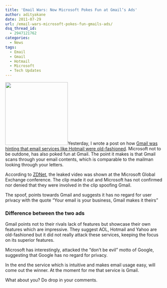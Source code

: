 ```yaml
---
title: 'Email Wars: Now Microsoft Pokes Fun at Gmail’s Ads'
author: adityakane
date: 2011-07-29
url: /email-wars-microsoft-pokes-fun-gmails-ads/
dsq_thread_id:
  - 2947121762
categories:
  - News
tags:
  - Email
  - Gmail
  - Hotmail
  - Microsoft
  - Tech Updates
---
```

[<img class="alignright size-thumbnail wp-image-42451" title="Microsoft_Gmail" src="http://cdn.devilsworkshop.org/files/2011/07/Microsoft_Gmail-200x200.png" alt="" width="200" height="200" />][1]Yesterday, I wrote a post on how [Gmail was hinting that email services like Hotmail were old-fashioned][2]. Microsoft not to be outdone, has also poked fun at Gmail. The point it makes is that Gmail scans through your email contents, which is comparable to the mailman looking through your letters.

According to <a href="http://www.zdnet.com/blog/microsoft/microsofts-latest-google-compete-weapon-the-gmail-man/10217" onclick="_gaq.push(['_trackEvent', 'outbound-article', 'http://www.zdnet.com/blog/microsoft/microsofts-latest-google-compete-weapon-the-gmail-man/10217', 'ZDNet']);" >ZDNet</a>, the leaked video was shown at the Microsoft Global Exchange conference. The clip made it out and Microsoft has not confirmed nor denied that they were involved in the clip spoofing Gmail.

The spoof, points towards Gmail and suggests it has no regard for user privacy with the quote “Your email is your business, Gmail makes it theirs”



### Difference between the two ads

Gmail points not to their rivals lack of features but showcase their own features which are impressive. They suggest AOL, Hotmail and Yahoo are old-fashioned but it did not really attack these services, keeping the focus on its superior features.

Microsoft has interestingly, attacked the “don&#8217;t be evil” motto of Google, suggesting that Google has no regard for privacy.

In the end the service which is intuitive and makes email usage easy, will come out the winner. At the moment for me that service is Gmail.

What about you? Do drop in your comments.

 [1]: http://cdn.devilsworkshop.org/files/2011/07/Microsoft_Gmail.png
 [2]: http://devilsworkshop.org/gmail-hints-hotmail-aol-yahoo-outdated/

